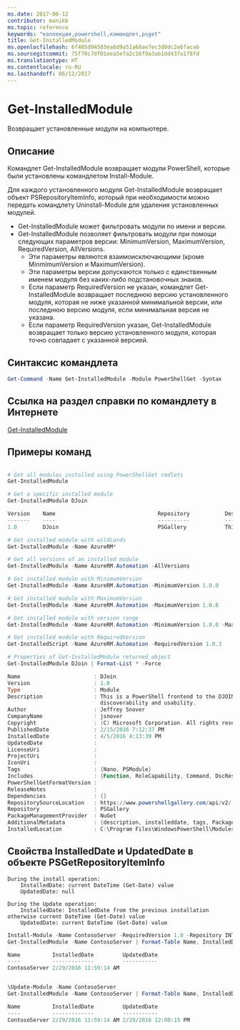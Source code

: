 ```yaml
---
ms.date: 2017-06-12
contributor: manikb
ms.topic: reference
keywords: "коллекция,powershell,командлет,psget"
title: Get-InstalledModule
ms.openlocfilehash: 6f485d04503ea6d9a51a68ae7ec3d0dc2e6facab
ms.sourcegitcommit: 75f70c7df01eea5e7a2c16f9a3ab1dd437a1f8fd
ms.translationtype: HT
ms.contentlocale: ru-RU
ms.lasthandoff: 06/12/2017
---
```

<a id="get-installedmodule" class="xliff"></a>
# Get-InstalledModule

Возвращает установленные модули на компьютере.

<a id="description" class="xliff"></a>
## Описание

Командлет Get-InstalledModule возвращает модули PowerShell, которые были установлены командлетом Install-Module.

Для каждого установленного модуля Get-InstalledModule возвращает объект PSRepositoryItemInfo, который при необходимости можно передать командлету Uninstall-Module для удаления установленных модулей.

- Get-InstalledModule может фильтровать модули по имени и версии.
- Get-InstalledModule позволяет фильтровать модули при помощи следующих параметров версии: MinimumVersion, MaximumVersion, RequiredVersion, AllVersions.
  - Эти параметры являются взаимоисключающими (кроме MinmimumVersion и MaximumVersion).
  - Эти параметры версии допускаются только с единственным именем модуля без каких-либо подстановочных знаков.
  - Если параметр RequiredVersion не указан, командлет Get-InstalledModule возвращает последнюю версию установленного модуля, которая не ниже указанной минимальной версии, или последнюю версию модуля, если минимальная версия не указана. 
  - Если параметр RequiredVersion указан, Get-InstalledModule возвращает только версию установленного модуля, которая точно совпадает с указанной версией.

<a id="cmdlet-syntax" class="xliff"></a>
## Синтаксис командлета
```powershell
Get-Command -Name Get-InstalledModule -Module PowerShellGet -Syntax
```

<a id="cmdlet-online-help-reference" class="xliff"></a>
## Ссылка на раздел справки по командлету в Интернете

[Get-InstalledModule](http://go.microsoft.com/fwlink/?LinkId=526863)

<a id="example-commands" class="xliff"></a>
## Примеры команд

```powershell

# Get all modules installed using PowerShellGet cmdlets
Get-InstalledModule

# Get a specific installed module
Get-InstalledModule DJoin

Version    Name                                Repository           Description
-------    ----                                ----------           -----------
1.0        DJoin                               PSGallery            This is a PowerShell frontend to the DJOIN.exe c...

# Get installed module with wildcards
Get-InstalledModule -Name AzureRM*

# Get all versions of an installed module
Get-InstalledModule -Name AzureRM.Automation -AllVersions

# Get installed module with MinimumVersion
Get-InstalledModule -Name AzureRM.Automation -MinimumVersion 1.0.0

# Get installed module with MaximumVersion
Get-InstalledModule -Name AzureRM.Automation -MaximumVersion 1.0.8

# Get installed module with version range
Get-InstalledModule -Name AzureRM.Automation -MinimumVersion 1.0.0 -MaximumVersion 1.0.8

# Get installed module with RequiredVersion
Get-InstalledScript -Name AzureRM.Automation -RequiredVersion 1.0.3

# Properties of Get-InstalledModule returned object
Get-InstalledModule DJoin | Format-List * -Force

Name                       : DJoin
Version                    : 1.0
Type                       : Module
Description                : This is a PowerShell frontend to the DJOIN.exe command which provides better
                             discoverability and usability.
Author                     : Jeffrey Snover
CompanyName                : jsnover
Copyright                  : (C) Microsoft Corporation. All rights reserved.
PublishedDate              : 2/15/2016 7:12:37 PM
InstalledDate              : 4/5/2016 4:13:39 PM
UpdatedDate                :
LicenseUri                 :
ProjectUri                 :
IconUri                    :
Tags                       : {Nano, PSModule}
Includes                   : {Function, RoleCapability, Command, DscResource...}
PowerShellGetFormatVersion :
ReleaseNotes               :
Dependencies               : {}
RepositorySourceLocation   : https://www.powershellgallery.com/api/v2/
Repository                 : PSGallery
PackageManagementProvider  : NuGet
AdditionalMetadata         : {description, installeddate, tags, PackageManagementProvider...}
InstalledLocation          : C:\Program Files\WindowsPowerShell\Modules\DJoin\1.0

```



<a id="installeddate-and-updateddate-properties-in-psgetrepositoryiteminfo-object" class="xliff"></a>
## Свойства InstalledDate и UpdatedDate в объекте PSGetRepositoryItemInfo

    During the install operation:
        InstalledDate: current DateTime (Get-Date) value
        UpdatedDate: null

    During the Update operation:
        InstalledDate: InstalledDate from the previous installation otherwise current DateTime (Get-Date) value
        UpdatedDate: current DateTime (Get-Date) value

```powershell
Install-Module -Name ContosoServer -RequiredVersion 1.0 -Repository INT
Get-InstalledModule -Name ContosoServer | Format-Table Name, InstalledDate, UpdatedDate

Name          InstalledDate         UpdatedDate
----          -------------         -----------
ContosoServer 2/29/2016 11:59:14 AM


\Update-Module -Name ContosoServer
Get-InstalledModule -Name ContosoServer | Format-Table Name, InstalledDate, UpdatedDate

Name          InstalledDate         UpdatedDate
----          -------------         -----------
ContosoServer 2/29/2016 11:59:14 AM 2/29/2016 12:00:15 PM
```

